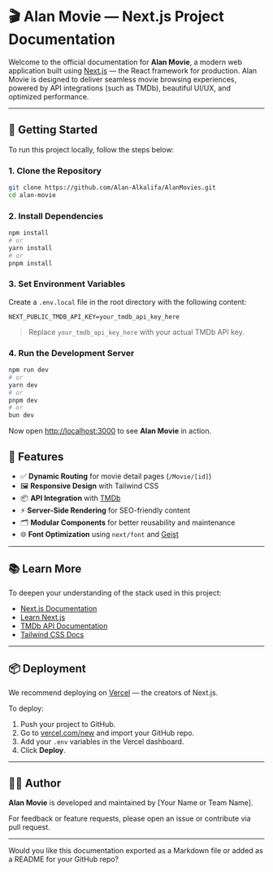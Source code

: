 # 🎬 Alan Movie — Next.js Project Documentation

Welcome to the official documentation for **Alan Movie**, a modern web application built using [Next.js](https://nextjs.org) — the React framework for production. Alan Movie is designed to deliver seamless movie browsing experiences, powered by API integrations (such as TMDb), beautiful UI/UX, and optimized performance.

---

## 🚀 Getting Started

To run this project locally, follow the steps below:

### 1. Clone the Repository

```bash
git clone https://github.com/Alan-Alkalifa/AlanMovies.git
cd alan-movie
```

### 2. Install Dependencies

```bash
npm install
# or
yarn install
# or
pnpm install
```

### 3. Set Environment Variables

Create a `.env.local` file in the root directory with the following content:

```env
NEXT_PUBLIC_TMDB_API_KEY=your_tmdb_api_key_here
```

> Replace `your_tmdb_api_key_here` with your actual TMDb API key.

### 4. Run the Development Server

```bash
npm run dev
# or
yarn dev
# or
pnpm dev
# or
bun dev
```

Now open [http://localhost:3000](http://localhost:3000) to see **Alan Movie** in action.

## 🧩 Features

- ✅ **Dynamic Routing** for movie detail pages (`/Movie/[id]`)
- 🖼️ **Responsive Design** with Tailwind CSS
- 📦 **API Integration** with [TMDb](https://www.themoviedb.org/)
- ⚡ **Server-Side Rendering** for SEO-friendly content
- 🗂️ **Modular Components** for better reusability and maintenance
- 🌐 **Font Optimization** using `next/font` and [Geist](https://vercel.com/font)

---

## 📚 Learn More

To deepen your understanding of the stack used in this project:

- [Next.js Documentation](https://nextjs.org/docs)
- [Learn Next.js](https://nextjs.org/learn)
- [TMDb API Documentation](https://developer.themoviedb.org/docs)
- [Tailwind CSS Docs](https://tailwindcss.com/docs)

---

## 📦 Deployment

We recommend deploying on [Vercel](https://vercel.com/) — the creators of Next.js.

To deploy:

1. Push your project to GitHub.
2. Go to [vercel.com/new](https://vercel.com/new) and import your GitHub repo.
3. Add your `.env` variables in the Vercel dashboard.
4. Click **Deploy**.

---

## 👨‍💻 Author

**Alan Movie** is developed and maintained by [Your Name or Team Name].

For feedback or feature requests, please open an issue or contribute via pull request.

---

Would you like this documentation exported as a Markdown file or added as a README for your GitHub repo?